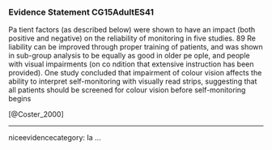 ### Evidence Statement CG15AdultES41
Pa tient factors (as described below) were shown to have an impact (both positive and negative) on the reliability of monitoring in five studies. 89 Re liability can be improved through proper training of patients, and was shown in sub-group analysis to be equally as good in older pe ople, and people with visual impairments (on co ndition that extensive instruction has been provided). One study concluded that impairment of colour vision affects the ability to interpret self-monitoring with visually read strips, suggesting that all patients should be screened for colour vision before self-monitoring begins


[@Coster_2000]

---
niceevidencecategory: Ia
...


